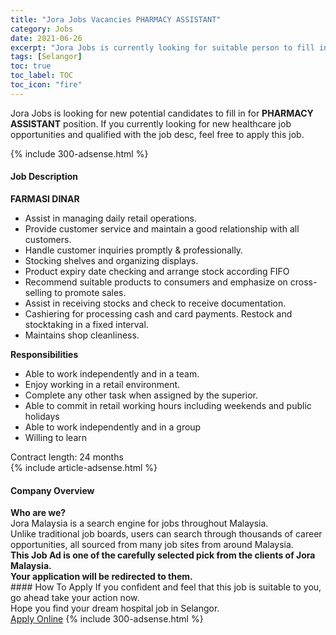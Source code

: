 ```yaml
---
title: "Jora Jobs Vacancies PHARMACY ASSISTANT" 
category: Jobs 
date: 2021-06-26 
excerpt: "Jora Jobs is currently looking for suitable person to fill in the PHARMACY ASSISTANT which positioned at Selangor" 
tags: [Selangor] 
toc: true 
toc_label: TOC 
toc_icon: "fire" 
--- 
```


<p>Jora Jobs is looking for new potential candidates to fill in for <b>PHARMACY ASSISTANT</b> position. If you currently looking for new healthcare job opportunities and qualified with the job desc, feel free to apply this job.
</p>{% include 300-adsense.html %} 
<div><div><h4>Job Description</h4></div><div><div><span><div><div><strong>FARMASI DINAR</strong></div><div><ul><li>Assist in managing daily retail operations.</li><li>Provide customer service and maintain a good relationship with all customers.</li><li>Handle customer inquiries promptly &amp; professionally.</li><li>Stocking shelves and organizing displays.</li><li>Product expiry date checking and arrange stock according FIFO</li><li>Recommend suitable products to consumers and emphasize on cross-selling to promote sales.</li><li>Assist in receiving stocks and check to receive documentation.</li><li>Cashiering for processing cash and card payments. Restock and stocktaking in a fixed interval.</li><li>Maintains shop cleanliness.</li></ul><div><strong>Responsibilities</strong></div><ul><li>Able to work independently and in a team.</li><li>Enjoy working in a retail environment.</li><li>Complete any other task when assigned by the superior.</li><li>Able to commit in retail working hours including weekends and public holidays</li><li>Able to work independently and in a group</li><li>Willing to learn</li></ul>Contract length: 24 months</div></div></span></div></div></div> 
{% include article-adsense.html %} 
<div><div><h4>Company Overview</h4></div><div><div><span><div><div>
<strong>Who are we?</strong></div>
<div>
	Jora Malaysia is a search engine for jobs throughout Malaysia.<br>
	Unlike traditional job boards, users can search through thousands of career opportunities, all sourced from many job sites from around Malaysia.&#160;</div>
<div>
<div>
<strong>This Job Ad is one of the carefully selected pick from the clients of Jora Malaysia.</strong></div>
<div>
<strong>Your application will be redirected to them.</strong></div>
</div></div></span></div></div></div> 
#### How To Apply 
If you confident and feel that this job is suitable to you, go ahead take your action now. <br/> 
Hope you find your dream hospital job in Selangor. <br/> 
<a href="https://www.jobstreet.com.my/en/job/pharmacy-assistant-4597960?jobId=jobstreet-my-job-4597960" class="btn btn--warning" target="_blank" rel="nofollow noopenner">Apply Online</a> 
{% include 300-adsense.html %} 